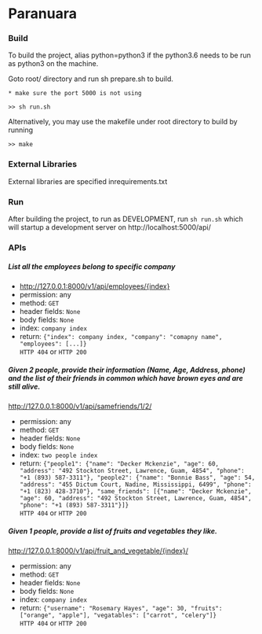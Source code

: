 # Paranuara

### Build


To build the project, alias python=python3 if the python3.6 needs to be run as python3 on the machine.

Goto root/ directory and run sh prepare.sh to build.

`* make sure the port 5000 is not using`
```
>> sh run.sh
```
Alternatively, you may use the makefile under root directory to build by running
```
>> make
```

### External Libraries

External libraries are specified inrequirements.txt 


### Run

After building the project, to run as DEVELOPMENT, run `sh run.sh` which will startup a development server on http://localhost:5000/api/

### APIs
##### List all the employees belong to specific company
- http://127.0.0.1:8000/v1/api/employees/{index}
- permission: any
- method: `GET`
- header fields: `None`
- body fields: `None`
- index: `company index`
- return: `{"index": company index,
    "company": "comapny name",
    "employees": [...]}`  
    `HTTP 404` or `HTTP 200`


##### Given 2 people, provide their information (Name, Age, Address, phone) and the list of their friends in common which have brown eyes and are still alive.
http://127.0.0.1:8000/v1/api/samefriends/1/2/
- permission: any
- method: `GET`
- header fields: `None`
- body fields: `None`
- index: `two people index`
- return: `{"people1": {"name": "Decker Mckenzie", "age": 60, "address": "492 Stockton Street, Lawrence, Guam, 4854", "phone": "+1 (893) 587-3311"}, "people2": {"name": "Bonnie Bass", "age": 54, "address": "455 Dictum Court, Nadine, Mississippi, 6499", "phone": "+1 (823) 428-3710"}, "same_friends": [{"name": "Decker Mckenzie", "age": 60, "address": "492 Stockton Street, Lawrence, Guam, 4854", "phone": "+1 (893) 587-3311"}]}`  
`HTTP 404` or `HTTP 200`

##### Given 1 people, provide a list of fruits and vegetables they like.
http://127.0.0.1:8000/v1/api/fruit_and_vegetable/{index}/
- permission: any
- method: `GET`
- header fields: `None`
- body fields: `None`
- index: `company index`
- return: `{"username": "Rosemary Hayes", "age": 30, "fruits": ["orange", "apple"], "vegatables": ["carrot", "celery"]}`  
    `HTTP 404` or `HTTP 200`


